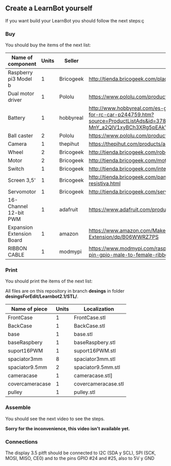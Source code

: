 ## Create a LearnBot yourself

If you want build your LearnBot you should follow the next steps:ç


### Buy 

You should buy the items of the next list:

| Name of component              |  Units   |  Seller     |  Link                  |
|--------------------------------|----------|-------------|------------------------|
| Raspberry pi3 Model b          |  1       | Bricogeek   | http://tienda.bricogeek.com/placas-raspberry-pi/811-raspberry-pi-3.html |
| Dual motor driver              |  1       | Pololu      | https://www.pololu.com/product/2753/specs |
| Battery                        |  1       | hobbyreal   | http://www.hobbyreal.com/es-gaoneng-gnb-7-4v-5000mah-2s-120c-lipo-battery-t-plug-for-rc-car-p244759.htm?source=ProductListAds&id=378221013048&currency=eur&country=ES&gclid=EAIaIQobChMIyZ-MnY_a2QIV1xyBCh3XRg5pEAkYCyABEgK7DvD_BwE        |
| Ball caster                    |  2       | Pololu      | https://www.pololu.com/product/953        |
| Camera                         |  1       | thepihut    | https://thepihut.com/products/adafruit-spy-camera-for-the-raspberry-pi       |
| Wheel                          |  2       | Bricogeek   | http://tienda.bricogeek.com/robotica/109-rueda-todo-terreno-42x19mm.html        |
| Motor                          |  2       | Bricogeek   | http://tienda.bricogeek.com/motores/114-motor-micro-metal-dc-con-reductora-30-1.html       |
| Switch                         |  1       | Bricogeek   | http://tienda.bricogeek.com/interruptores/200-interruptor-on-off-cuadrado.html       |
| Screen 3,5'                    |  1       | Bricogeek   | http://tienda.bricogeek.com/pantallas-raspberry-pi/766-pantalla-tft-35-pitft-plus-resistiva.html       |
| Servomotor                     |  1       | Bricogeek   | http://tienda.bricogeek.com/servomotores/968-micro-servo-miniatura-sg90.html       |
| 16-Channel 12-bit PWM          |  1       | adafruit    | https://www.adafruit.com/product/815       |
| Expansion Extension Board      |  1       | amazon      | https://www.amazon.com/Makerfocus-Raspberry-Model-Expansion-Extension/dp/B06WWRZ7PS       |
| RIBBON CABLE                   |  1       | modmypi     | https://www.modmypi.com/raspberry-pi/gpio-and-breadboarding/40-pin-ribbon-cables/40-pin-gpio-male-to-female-ribbon-cable-150mm-(gertboard)

### Print

You should print the items of the next list:

All files are on this repository in branch __desings__ in folder __desingsForEdit/Learnbot2.1/STL/__.

| Name of piece      |  Units   |  Localization        |
|--------------------|----------|----------------------|
| FrontCase          |    1     |  FrontCase.stl       |
| BackCase           |    1     |  BackCase.stl        |
| base               |    1     |  base.stl            |
| baseRaspbery       |    1     |  baseRaspbery.stl    |
| suport16PWM        |    1     |  suport16PWM.stl     |
| spaciator3mm       |    8     |  spaciator3mm.stl    |
| spaciator9.5mm     |    2     |  spaciator9.5mm.stl  |
| cameracase         |    1     |  cameracase.stl]     |
| covercameracase    |    1     |  covercameracase.stl |
| pulley             |    1     |  pulley.stl          |


### Assemble

You should see the next video to see the steps.

__Sorry for the inconvenience, this video isn't available yet.__


### Connections

The display 3.5 pitft should be connected to I2C (SDA y SCL), SPI (SCK, MOSI, MISO, CE0) and to the pins GPIO #24 and #25, also to 5V y GND